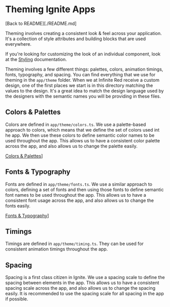 # Theming Ignite Apps

[Back to README][./README.md]

Theming involves creating a consistent look & feel across your application. It's a collection of style attributes and building blocks that are used everywhere.

If you're looking for customizing the look of an individual component, look at the [Styling](./Styling.md) documentation.

Theming involves a few different things: palettes, colors, animation timings, fonts, typography, and spacing. You can find everything that we use for theming in the `app/theme` folder. When we at Infinite Red receive a custom design, one of the first places we start is in this directory matching the values to the design. It's a great idea to match the design language used by the designers with the semantic names you will be providing in these files.

## Colors & Palettes

Colors are defined in `app/theme/colors.ts`. We use a palette-based approach to colors, which means that we define the set of colors used int he app. We then use these colors to define semantic color names to be used throughout the app. This allows us to have a consistent color palette across the app, and also allows us to change the palette easily.

[Colors & Palettes](./Theming/Colors-And-Palettes.md)]

## Fonts & Typography

Fonts are defined in `app/theme/fonts.ts`. We use a similar approach to colors, defining a set of fonts and then using those fonts to define semantic font names to be used throughout the app. This allows us to have a consistent font usage across the app, and also allows us to change the fonts easily.

[Fonts & Typography](./Theming/Fonts-And-Typography.md)]

## Timings

Timings are defined in `app/theme/timing.ts`. They can be used for consistent animation timings throughout the app.

## Spacing

Spacing is a first class citizen in Ignite. We use a spacing scale to define the spacing between elements in the app. This allows us to have a consistent spacing scale across the app, and also allows us to change the spacing easily. It is recommended to use the spacing scale for all spacing in the app if possible.